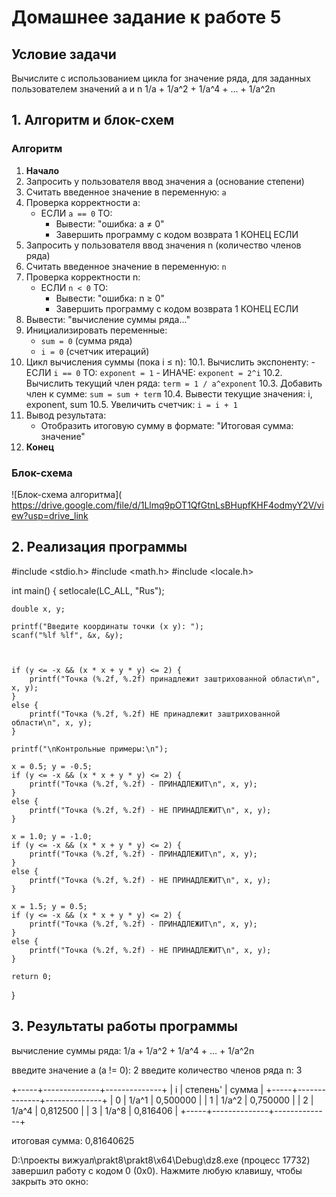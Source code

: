 # Домашнее задание к работе 5

## Условие задачи
Вычислите с использованием цикла for значение ряда, для заданных пользователем значений a и n 1/a + 1/a^2 + 1/a^4 + ... + 1/a^2n

## 1. Алгоритм и блок-схем

### Алгоритм
1. **Начало**
2. Запросить у пользователя ввод значения a (основание степени)
3. Считать введенное значение в переменную: `a`
4. Проверка корректности a:
   - ЕСЛИ `a == 0` ТО:
     - Вывести: "ошибка: а ≠ 0"
     - Завершить программу с кодом возврата 1
   КОНЕЦ ЕСЛИ
5. Запросить у пользователя ввод значения n (количество членов ряда)
6. Считать введенное значение в переменную: `n`
7. Проверка корректности n:
   - ЕСЛИ `n < 0` ТО:
     - Вывести: "ошибка: n ≥ 0"
     - Завершить программу с кодом возврата 1
   КОНЕЦ ЕСЛИ
8. Вывести: "вычисление суммы ряда..."
9. Инициализировать переменные:
   - `sum = 0` (сумма ряда)
   - `i = 0` (счетчик итераций)
10. Цикл вычисления суммы (пока i ≤ n):
    10.1. Вычислить экспоненту:
          - ЕСЛИ `i == 0` ТО: `exponent = 1`
          - ИНАЧЕ: `exponent = 2^i`
    10.2. Вычислить текущий член ряда: `term = 1 / a^exponent`
    10.3. Добавить член к сумме: `sum = sum + term`
    10.4. Вывести текущие значения: i, exponent, sum
    10.5. Увеличить счетчик: `i = i + 1`
11. Вывод результата:
    - Отобразить итоговую сумму в формате:
      "Итоговая сумма: значение"
12. **Конец**

### Блок-схема
![Блок-схема алгоритма](
https://drive.google.com/file/d/1Llmq9pOT1QfGtnLsBHupfKHF4odmyY2V/view?usp=drive_link


## 2. Реализация программы

#include <stdio.h>
#include <math.h>
#include <locale.h>

int main() 
 {
    setlocale(LC_ALL, "Rus");

    double x, y;

    printf("Введите координаты точки (x y): ");
    scanf("%lf %lf", &x, &y);

   

    if (y <= -x && (x * x + y * y) <= 2) {
        printf("Точка (%.2f, %.2f) принадлежит заштрихованной области\n", x, y);
    }
    else {
        printf("Точка (%.2f, %.2f) НЕ принадлежит заштрихованной области\n", x, y);
    }

    printf("\nКонтрольные примеры:\n");

    x = 0.5; y = -0.5;
    if (y <= -x && (x * x + y * y) <= 2) {
        printf("Точка (%.2f, %.2f) - ПРИНАДЛЕЖИТ\n", x, y);
    }
    else {
        printf("Точка (%.2f, %.2f) - НЕ ПРИНАДЛЕЖИТ\n", x, y);
    }

    x = 1.0; y = -1.0;
    if (y <= -x && (x * x + y * y) <= 2) {
        printf("Точка (%.2f, %.2f) - ПРИНАДЛЕЖИТ\n", x, y);
    }
    else {
        printf("Точка (%.2f, %.2f) - НЕ ПРИНАДЛЕЖИТ\n", x, y);
    }

    x = 1.5; y = 0.5;
    if (y <= -x && (x * x + y * y) <= 2) {
        printf("Точка (%.2f, %.2f) - ПРИНАДЛЕЖИТ\n", x, y);
    }
    else {
        printf("Точка (%.2f, %.2f) - НЕ ПРИНАДЛЕЖИТ\n", x, y);
    }

    return 0;
 }


## 3. Результаты работы программы 
вычисление суммы ряда: 1/a + 1/a^2 + 1/a^4 + ... + 1/a^2n

введите значение a (a != 0): 2
введите количество членов ряда n: 3

+-----+--------------+--------------+
|  i  |   степень'   |    сумма     |
+-----+--------------+--------------+
|   0 | 1/a^1        |     0,500000 |
|   1 | 1/a^2        |     0,750000 |
|   2 | 1/a^4        |     0,812500 |
|   3 | 1/a^8        |     0,816406 |
+-----+--------------+--------------+

 итоговая сумма: 0,81640625

D:\проекты вижуал\prakt8\prakt8\x64\Debug\dz8.exe (процесс 17732) завершил работу с кодом 0 (0x0).
Нажмите любую клавишу, чтобы закрыть это окно:
